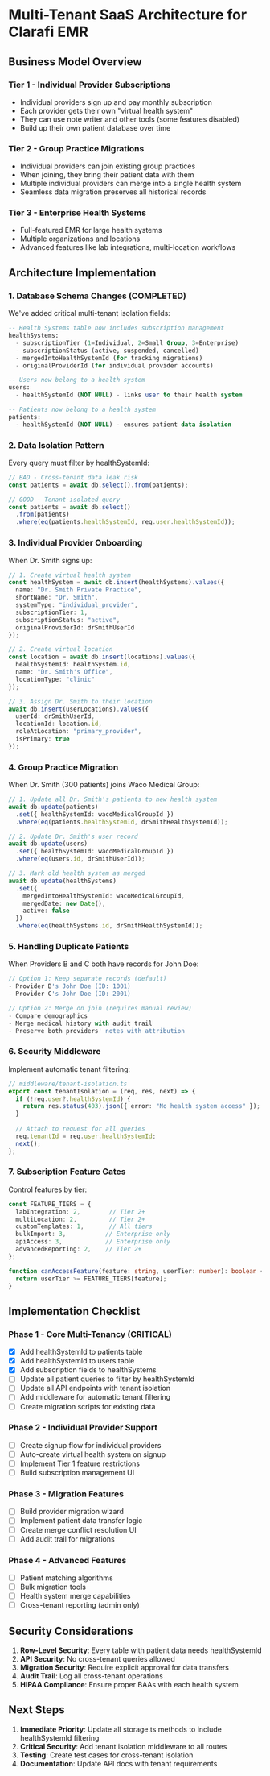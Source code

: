 # Multi-Tenant SaaS Architecture for Clarafi EMR

## Business Model Overview

### Tier 1 - Individual Provider Subscriptions
- Individual providers sign up and pay monthly subscription
- Each provider gets their own "virtual health system"
- They can use note writer and other tools (some features disabled)
- Build up their own patient database over time

### Tier 2 - Group Practice Migrations
- Individual providers can join existing group practices
- When joining, they bring their patient data with them
- Multiple individual providers can merge into a single health system
- Seamless data migration preserves all historical records

### Tier 3 - Enterprise Health Systems
- Full-featured EMR for large health systems
- Multiple organizations and locations
- Advanced features like lab integrations, multi-location workflows

## Architecture Implementation

### 1. Database Schema Changes (COMPLETED)

We've added critical multi-tenant isolation fields:

```sql
-- Health Systems table now includes subscription management
healthSystems:
  - subscriptionTier (1=Individual, 2=Small Group, 3=Enterprise)
  - subscriptionStatus (active, suspended, cancelled)
  - mergedIntoHealthSystemId (for tracking migrations)
  - originalProviderId (for individual provider accounts)

-- Users now belong to a health system
users:
  - healthSystemId (NOT NULL) - links user to their health system

-- Patients now belong to a health system  
patients:
  - healthSystemId (NOT NULL) - ensures patient data isolation
```

### 2. Data Isolation Pattern

Every query must filter by healthSystemId:

```typescript
// BAD - Cross-tenant data leak risk
const patients = await db.select().from(patients);

// GOOD - Tenant-isolated query
const patients = await db.select()
  .from(patients)
  .where(eq(patients.healthSystemId, req.user.healthSystemId));
```

### 3. Individual Provider Onboarding

When Dr. Smith signs up:

```typescript
// 1. Create virtual health system
const healthSystem = await db.insert(healthSystems).values({
  name: "Dr. Smith Private Practice",
  shortName: "Dr. Smith",
  systemType: "individual_provider",
  subscriptionTier: 1,
  subscriptionStatus: "active",
  originalProviderId: drSmithUserId
});

// 2. Create virtual location
const location = await db.insert(locations).values({
  healthSystemId: healthSystem.id,
  name: "Dr. Smith's Office",
  locationType: "clinic"
});

// 3. Assign Dr. Smith to their location
await db.insert(userLocations).values({
  userId: drSmithUserId,
  locationId: location.id,
  roleAtLocation: "primary_provider",
  isPrimary: true
});
```

### 4. Group Practice Migration

When Dr. Smith (300 patients) joins Waco Medical Group:

```typescript
// 1. Update all Dr. Smith's patients to new health system
await db.update(patients)
  .set({ healthSystemId: wacoMedicalGroupId })
  .where(eq(patients.healthSystemId, drSmithHealthSystemId));

// 2. Update Dr. Smith's user record
await db.update(users)
  .set({ healthSystemId: wacoMedicalGroupId })
  .where(eq(users.id, drSmithUserId));

// 3. Mark old health system as merged
await db.update(healthSystems)
  .set({ 
    mergedIntoHealthSystemId: wacoMedicalGroupId,
    mergedDate: new Date(),
    active: false
  })
  .where(eq(healthSystems.id, drSmithHealthSystemId));
```

### 5. Handling Duplicate Patients

When Providers B and C both have records for John Doe:

```typescript
// Option 1: Keep separate records (default)
- Provider B's John Doe (ID: 1001)
- Provider C's John Doe (ID: 2001)

// Option 2: Merge on join (requires manual review)
- Compare demographics
- Merge medical history with audit trail
- Preserve both providers' notes with attribution
```

### 6. Security Middleware

Implement automatic tenant filtering:

```typescript
// middleware/tenant-isolation.ts
export const tenantIsolation = (req, res, next) => {
  if (!req.user?.healthSystemId) {
    return res.status(403).json({ error: "No health system access" });
  }
  
  // Attach to request for all queries
  req.tenantId = req.user.healthSystemId;
  next();
};
```

### 7. Subscription Feature Gates

Control features by tier:

```typescript
const FEATURE_TIERS = {
  labIntegration: 2,        // Tier 2+
  multiLocation: 2,         // Tier 2+
  customTemplates: 1,       // All tiers
  bulkImport: 3,           // Enterprise only
  apiAccess: 3,            // Enterprise only
  advancedReporting: 2,    // Tier 2+
};

function canAccessFeature(feature: string, userTier: number): boolean {
  return userTier >= FEATURE_TIERS[feature];
}
```

## Implementation Checklist

### Phase 1 - Core Multi-Tenancy (CRITICAL)
- [x] Add healthSystemId to patients table
- [x] Add healthSystemId to users table
- [x] Add subscription fields to healthSystems
- [ ] Update all patient queries to filter by healthSystemId
- [ ] Update all API endpoints with tenant isolation
- [ ] Add middleware for automatic tenant filtering
- [ ] Create migration scripts for existing data

### Phase 2 - Individual Provider Support
- [ ] Create signup flow for individual providers
- [ ] Auto-create virtual health system on signup
- [ ] Implement Tier 1 feature restrictions
- [ ] Build subscription management UI

### Phase 3 - Migration Features
- [ ] Build provider migration wizard
- [ ] Implement patient data transfer logic
- [ ] Create merge conflict resolution UI
- [ ] Add audit trail for migrations

### Phase 4 - Advanced Features
- [ ] Patient matching algorithms
- [ ] Bulk migration tools
- [ ] Health system merge capabilities
- [ ] Cross-tenant reporting (admin only)

## Security Considerations

1. **Row-Level Security**: Every table with patient data needs healthSystemId
2. **API Security**: No cross-tenant queries allowed
3. **Migration Security**: Require explicit approval for data transfers
4. **Audit Trail**: Log all cross-tenant operations
5. **HIPAA Compliance**: Ensure proper BAAs with each health system

## Next Steps

1. **Immediate Priority**: Update all storage.ts methods to include healthSystemId filtering
2. **Critical Security**: Add tenant isolation middleware to all routes
3. **Testing**: Create test cases for cross-tenant isolation
4. **Documentation**: Update API docs with tenant requirements